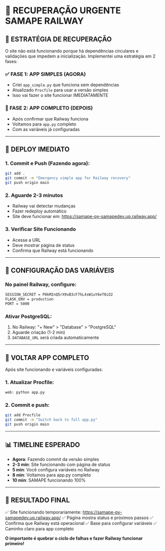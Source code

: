 # 🚨 RECUPERAÇÃO URGENTE SAMAPE RAILWAY

## 🎯 ESTRATÉGIA DE RECUPERAÇÃO

O site não está funcionando porque há dependências circulares e validações que impedem a inicialização. Implementei uma estratégia em 2 fases:

### ✅ FASE 1: APP SIMPLES (AGORA)
- Criei `app_simple.py` que funciona sem dependências
- Atualizado `Procfile` para usar a versão simples
- Isso vai fazer o site funcionar IMEDIATAMENTE

### 🎯 FASE 2: APP COMPLETO (DEPOIS)
- Após confirmar que Railway funciona
- Voltamos para `app.py` completo
- Com as variáveis já configuradas

---

## 🚀 DEPLOY IMEDIATO

### 1. Commit e Push (Fazendo agora):
```bash
git add .
git commit -m "Emergency simple app for Railway recovery"
git push origin main
```

### 2. Aguarde 2-3 minutos
- Railway vai detectar mudanças
- Fazer redeploy automático
- Site deve funcionar em: https://samape-py-samapedev.up.railway.app/

### 3. Verificar Site Funcionando
- Acesse a URL
- Deve mostrar página de status
- Confirma que Railway está funcionando

---

## 🔧 CONFIGURAÇÃO DAS VARIÁVEIS

### No painel Railway, configure:

```bash
SESSION_SECRET = P8kM2nQ5rX9vB3cF7hL4sW1uY6eT0iO2
FLASK_ENV = production  
PORT = 5000
```

### Ativar PostgreSQL:
1. No Railway: "+ New" > "Database" > "PostgreSQL"
2. Aguarde criação (1-2 min)
3. `DATABASE_URL` será criada automaticamente

---

## 🔄 VOLTAR APP COMPLETO

Após site funcionando e variáveis configuradas:

### 1. Atualizar Procfile:
```bash
web: python app.py
```

### 2. Commit e push:
```bash
git add Procfile
git commit -m "Switch back to full app.py"
git push origin main
```

---

## 📊 TIMELINE ESPERADO

- **Agora**: Fazendo commit da versão simples
- **2-3 min**: Site funcionando com página de status
- **5 min**: Você configura variáveis no Railway
- **8 min**: Voltamos para app.py completo
- **10 min**: SAMAPE funcionando 100%

---

## 🎯 RESULTADO FINAL

✅ Site funcionando temporariamente: https://samape-py-samapedev.up.railway.app/
✅ Página mostra status e próximos passos
✅ Confirma que Railway está operacional
✅ Base para configurar variáveis
✅ Caminho claro para app completo

**O importante é quebrar o ciclo de falhas e fazer Railway funcionar primeiro!**
